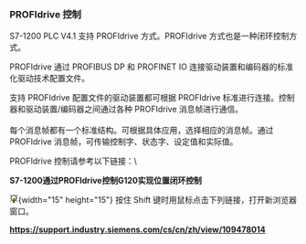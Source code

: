 ### PROFIdrive 控制

S7-1200 PLC V4.1 支持 PROFIdrive 方式。PROFIdrive
方式也是一种闭环控制方式。

PROFIdrive 通过 PROFIBUS DP 和 PROFINET IO
连接驱动装置和编码器的标准化驱动技术配置文件。 

支持 PROFIdrive 配置文件的驱动装置都可根据 PROFIdrive
标准进行连接。控制器和驱动装置/编码器之间通过各种 PROFIdrive
消息帧进行通信。\
\
每个消息帧都有一个标准结构。可根据具体应用，选择相应的消息帧。通过
PROFIdrive 消息帧，可传输控制字、状态字、设定值和实际值。

PROFIdrive 控制请参考以下链接：\

**S7-1200通过PROFIdrive控制G120实现位置闭环控制**

![](images/3.gif){width="15" height="15"} 按住 Shift
键时用鼠标点击下列链接，打开新浏览器窗口。

**<https://support.industry.siemens.com/cs/cn/zh/view/109478014>**
